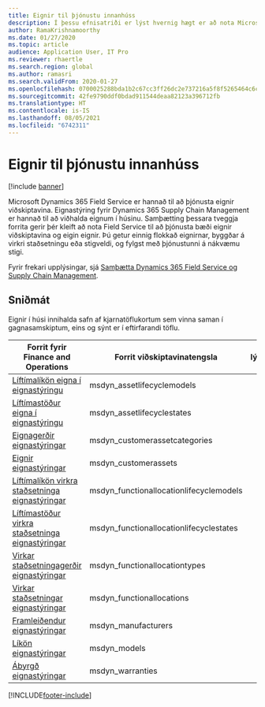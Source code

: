 ```yaml
---
title: Eignir til þjónustu innanhúss
description: Í þessu efnisatriði er lýst hvernig hægt er að nota Microsoft Dynamics 365 Field Service til að þjónusta bæði eignir viðskiptavinar og eigin eignir.
author: RamaKrishnamoorthy
ms.date: 01/27/2020
ms.topic: article
audience: Application User, IT Pro
ms.reviewer: rhaertle
ms.search.region: global
ms.author: ramasri
ms.search.validFrom: 2020-01-27
ms.openlocfilehash: 0700025288bda1b2c67cc3ff26dc2e737216a5f8f5265464c6c62d9cb890b580
ms.sourcegitcommit: 42fe9790ddf0bdad911544deaa82123a396712fb
ms.translationtype: HT
ms.contentlocale: is-IS
ms.lasthandoff: 08/05/2021
ms.locfileid: "6742311"
---
```

# <a name="in-house-assets-for-servicing"></a>Eignir til þjónustu innanhúss

[!include [banner](../../includes/banner.md)]

Microsoft Dynamics 365 Field Service er hannað til að þjónusta eignir viðskiptavina. Eignastýring fyrir Dynamics 365 Supply Chain Management er hannað til að viðhalda eignum í húsinu. Samþætting þessara tveggja forrita gerir þér kleift að nota Field Service til að þjónusta bæði eignir viðskiptavina og eigin eignir. Þú getur einnig flokkað eignirnar, byggðar á virkri staðsetningu eða stigveldi, og fylgst með þjónustunni á nákvæmu stigi.

Fyrir frekari upplýsingar, sjá [Samþætta Dynamics 365 Field Service og Supply Chain Management](/dynamics365/field-service/supply-chain-field-service-integration).

## <a name="templates"></a>Sniðmát

Eignir í húsi innihalda safn af kjarnatöflukortum sem vinna saman í gagnasamskiptum, eins og sýnt er í eftirfarandi töflu.

| Forrit fyrir Finance and Operations | Forrit viðskiptavinatengsla | lýsing |
|-----------------------------|-----------------------------------|-------------|
[Líftímalíkön eigna í eignastýringu](mapping-reference.md#119) | msdyn_assetlifecyclemodels | |
[Líftímastöður eigna í eignastýringu](mapping-reference.md#120) | msdyn_assetlifecyclestates | |
[Eignagerðir eignastýringar](mapping-reference.md#124) | msdyn_customerassetcategories | |
[Eignir eignastýringar](mapping-reference.md#125) | msdyn_customerassets | |
[Líftímalíkön virkra staðsetninga eignastýringar](mapping-reference.md#134) | msdyn_functionallocationlifecyclemodels | |
[Líftímastöður virkra staðsetninga eignastýringar](mapping-reference.md#135) | msdyn_functionallocationlifecyclestates | |
[Virkar staðsetningagerðir eignastýringar](mapping-reference.md#137) | msdyn_functionallocationtypes | |
[Virkar staðsetningar eignastýringar](mapping-reference.md#136) | msdyn_functionallocations | |
[Framleiðendur eignastýringar](mapping-reference.md#153) | msdyn_manufacturers | |
[Líkön eignastýringar](mapping-reference.md#154) | msdyn_models | |
[Ábyrgð eignastýringar](mapping-reference.md#209) | msdyn_warranties | |

[!INCLUDE[footer-include](../../../../includes/footer-banner.md)]
